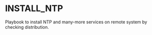 # INSTALL_NTP

Playbook to install NTP and many-more services on remote system by checking distribution.